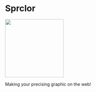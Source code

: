# Sprclor

[<img src="https://open.autocode.com/static/images/open.svg?" width="192">](https://open.autocode.com/)

Making your precising graphic on the web!
